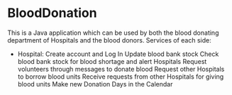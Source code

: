 # BloodDonation
This is a Java application which can be used by both the blood donating department of Hospitals and the blood donors. Services of each side:

- Hospital:
	 Create account and Log In
	 Update blood bank stock
	 Check blood bank stock for blood shortage and alert Hospitals 
	 Request volunteers through messages to donate blood
	 Request other Hospitals to borrow blood units 
	 Receive requests from other Hospitals for giving blood units
	 Make new Donation Days in the Calendar

